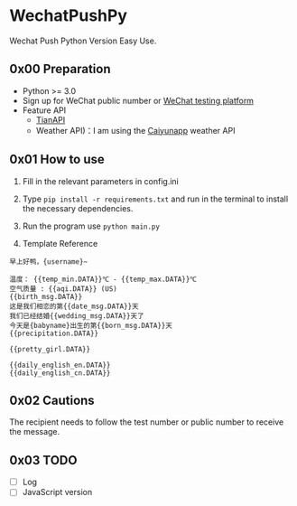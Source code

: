 # WechatPushPy
Wechat Push Python Version Easy Use.


## 0x00 Preparation

- Python >= 3.0
- Sign up for WeChat public number or [WeChat testing platform](https://mp.weixin.qq.com/debug/cgi-bin/sandbox?t=sandbox/login)
- Feature API
  - [TianAPI](https://www.tianapi.com/)
  - Weather API)：I am using the [Caiyunapp](https://dashboard.caiyunapp.com/user/sign_up/) weather API
  
 ## 0x01 How to use
 
 1. Fill in the relevant parameters in config.ini<br>
 2. Type `pip install -r requirements.txt` and run in the terminal to install the necessary dependencies.<br>
 3. Run the program use `python main.py`<br>
 
4. Template Reference
 ```
 早上好鸭，{username}~

温度： {{temp_min.DATA}}℃ - {{temp_max.DATA}}℃
空气质量 : {{aqi.DATA}} (US)
{{birth_msg.DATA}}
这是我们相恋的第{{date_msg.DATA}}天
我们已经结婚{{wedding_msg.DATA}}天了
今天是{babyname}出生的第{{born_msg.DATA}}天
{{precipitation.DATA}}

{{pretty_girl.DATA}}

{{daily_english_en.DATA}}
{{daily_english_cn.DATA}}
 ```
 
 ## 0x02 Cautions
 
 The recipient needs to follow the test number or public number to receive the message.
 
 ## 0x03 TODO
 - [ ] Log <br>
 - [ ] JavaScript version 
